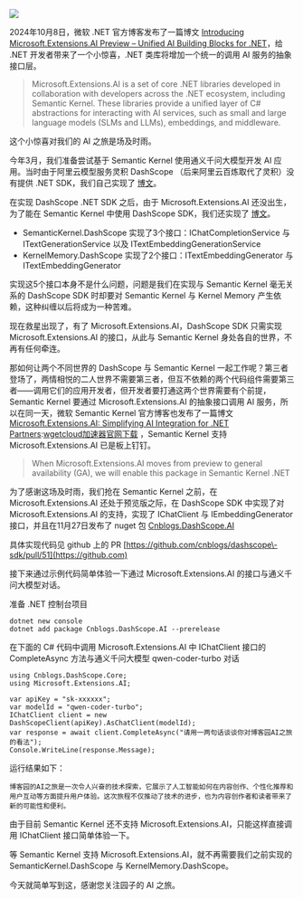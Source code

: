 
![](https://img2024.cnblogs.com/blog/35695/202411/35695-20241130173204762-1287293165.png)


2024年10月8日，微软 .NET 官方博客发布了一篇博文 [Introducing Microsoft.Extensions.AI Preview – Unified AI Building Blocks for .NET](https://github.com)，给 .NET 开发者带来了一个小惊喜，.NET 类库将增加一个统一的调用 AI 服务的抽象接口层。



> Microsoft.Extensions.AI is a set of core .NET libraries developed in collaboration with developers across the .NET ecosystem, including Semantic Kernel. These libraries provide a unified layer of C\# abstractions for interacting with AI services, such as small and large language models (SLMs and LLMs), embeddings, and middleware.


这个小惊喜对我们的 AI 之旅是场及时雨。


今年3月，我们准备尝试基于 Semantic Kernel 使用通义千问大模型开发 AI 应用。当时由于阿里云模型服务灵积 DashScope （后来阿里云百炼取代了灵积）没有提供 .NET SDK，我们自己实现了 [博文](https://github.com)。


在实现 DashScope .NET SDK 之后，由于 Microsoft.Extensions.AI 还没出生，为了能在 Semantic Kernel 中使用 DashScope SDK，我们还实现了 [博文](https://github.com)。


* SemanticKernel.DashScope 实现了3个接口：IChatCompletionService 与 ITextGenerationService 以及 ITextEmbeddingGenerationService
* KernelMemory.DashScope 实现了2个接口：ITextEmbeddingGenerator 与 ITextEmbeddingGenerator


实现这5个接口本身不是什么问题，问题是我们在实现与 Semantic Kernel 毫无关系的 DashScope SDK 时却要对 Semantic Kernel 与 Kernel Memory 产生依赖，这种纠缠以后将成为一种苦难。


现在救星出现了，有了 Microsoft.Extensions.AI，DashScope SDK 只需实现 Microsoft.Extensions.AI 的接口，从此与 Semantic Kernel 身处各自的世界，不再有任何牵连。


那如何让两个不同世界的 DashScope 与 Semantic Kernel 一起工作呢？第三者登场了，两情相悦的二人世界不需要第三者，但互不依赖的两个代码组件需要第三者——调用它们的应用开发者，但开发者要打通这两个世界需要有个前提，Semantic Kernel 要通过 Microsoft.Extensions.AI 的抽象接口调用 AI 服务，所以在同一天，微软 Semantic Kernel 官方博客也发布了一篇博文 [Microsoft.Extensions.AI: Simplifying AI Integration for .NET Partners](https://github.com):[wgetcloud加速器官网下载](https://longdu.org) ，Semantic Kernel 支持 Microsoft.Extensions.AI 已是板上钉钉。



> When Microsoft.Extensions.AI moves from preview to general availability (GA), we will enable this package in Semantic Kernel .NET


为了感谢这场及时雨，我们抢在 Semantic Kernel 之前，在 Microsoft.Extensions.AI 还处于预览版之际，在 DashScope SDK 中实现了对 Microsoft.Extensions.AI 的支持，实现了 IChatClient 与 IEmbeddingGenerator 接口，并且在11月27日发布了 nuget 包 [Cnblogs.DashScope.AI](https://github.com)


具体实现代码见 github 上的 PR [https://github.com/cnblogs/dashscope\-sdk/pull/51](https://github.com)


接下来通过示例代码简单体验一下通过 Microsoft.Extensions.AI 的接口与通义千问大模型对话。


准备 .NET 控制台项目



```
dotnet new console
dotnet add package Cnblogs.DashScope.AI --prerelease

```

在下面的 C\# 代码中调用 Microsoft.Extensions.AI 中 IChatClient 接口的 CompleteAsync 方法与通义千问大模型 qwen\-coder\-turbo 对话



```
using Cnblogs.DashScope.Core;
using Microsoft.Extensions.AI;

var apiKey = "sk-xxxxxx";
var modelId = "qwen-coder-turbo";
IChatClient client = new DashScopeClient(apiKey).AsChatClient(modelId);
var response = await client.CompleteAsync("请用一两句话谈谈你对博客园AI之旅的看法");
Console.WriteLine(response.Message);

```

运行结果如下：



```
博客园的AI之旅是一次令人兴奋的技术探索，它展示了人工智能如何在内容创作、个性化推荐和用户互动等方面提升用户体验。这次旅程不仅推动了技术的进步，也为内容创作者和读者带来了新的可能性和便利。

```

由于目前 Semantic Kernel 还不支持 Microsoft.Extensions.AI，只能这样直接调用 IChatClient 接口简单体验一下。


等 Semantic Kernel 支持 Microsoft.Extensions.AI，就不再需要我们之前实现的 SemanticKernel.DashScope 与 KernelMemory.DashScope。


今天就简单写到这，感谢您关注园子的 AI 之旅。


